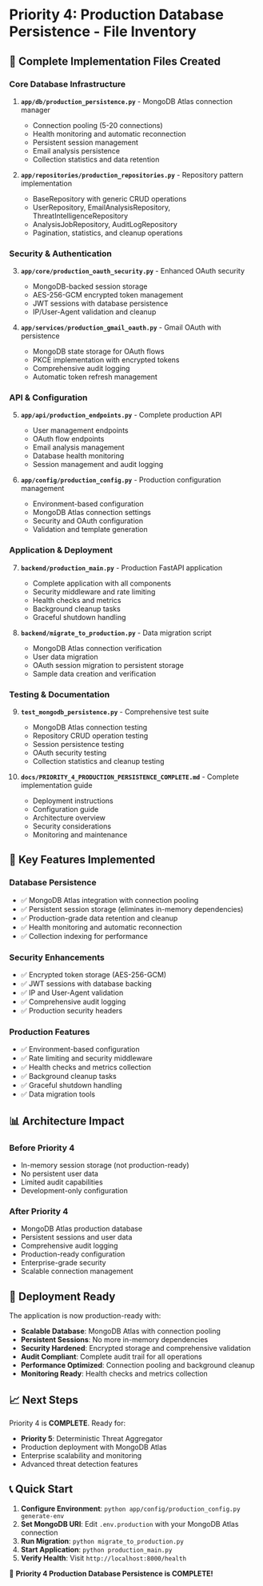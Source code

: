 # Priority 4: Production Database Persistence - File Inventory

## 📁 Complete Implementation Files Created

### Core Database Infrastructure
1. **`app/db/production_persistence.py`** - MongoDB Atlas connection manager
   - Connection pooling (5-20 connections)
   - Health monitoring and automatic reconnection
   - Persistent session management
   - Email analysis persistence
   - Collection statistics and data retention

2. **`app/repositories/production_repositories.py`** - Repository pattern implementation
   - BaseRepository with generic CRUD operations
   - UserRepository, EmailAnalysisRepository, ThreatIntelligenceRepository
   - AnalysisJobRepository, AuditLogRepository
   - Pagination, statistics, and cleanup operations

### Security & Authentication
3. **`app/core/production_oauth_security.py`** - Enhanced OAuth security
   - MongoDB-backed session storage
   - AES-256-GCM encrypted token management
   - JWT sessions with database persistence
   - IP/User-Agent validation and cleanup

4. **`app/services/production_gmail_oauth.py`** - Gmail OAuth with persistence
   - MongoDB state storage for OAuth flows
   - PKCE implementation with encrypted tokens
   - Comprehensive audit logging
   - Automatic token refresh management

### API & Configuration
5. **`app/api/production_endpoints.py`** - Complete production API
   - User management endpoints
   - OAuth flow endpoints
   - Email analysis management
   - Database health monitoring
   - Session management and audit logging

6. **`app/config/production_config.py`** - Production configuration management
   - Environment-based configuration
   - MongoDB Atlas connection settings
   - Security and OAuth configuration
   - Validation and template generation

### Application & Deployment
7. **`backend/production_main.py`** - Production FastAPI application
   - Complete application with all components
   - Security middleware and rate limiting
   - Health checks and metrics
   - Background cleanup tasks
   - Graceful shutdown handling

8. **`backend/migrate_to_production.py`** - Data migration script
   - MongoDB Atlas connection verification
   - User data migration
   - OAuth session migration to persistent storage
   - Sample data creation and verification

### Testing & Documentation
9. **`test_mongodb_persistence.py`** - Comprehensive test suite
   - MongoDB Atlas connection testing
   - Repository CRUD operation testing
   - Session persistence testing
   - OAuth security testing
   - Collection statistics and cleanup testing

10. **`docs/PRIORITY_4_PRODUCTION_PERSISTENCE_COMPLETE.md`** - Complete implementation guide
    - Deployment instructions
    - Configuration guide
    - Architecture overview
    - Security considerations
    - Monitoring and maintenance

## 🎯 Key Features Implemented

### Database Persistence
- ✅ MongoDB Atlas integration with connection pooling
- ✅ Persistent session storage (eliminates in-memory dependencies)
- ✅ Production-grade data retention and cleanup
- ✅ Health monitoring and automatic reconnection
- ✅ Collection indexing for performance

### Security Enhancements
- ✅ Encrypted token storage (AES-256-GCM)
- ✅ JWT sessions with database backing
- ✅ IP and User-Agent validation
- ✅ Comprehensive audit logging
- ✅ Production security headers

### Production Features
- ✅ Environment-based configuration
- ✅ Rate limiting and security middleware
- ✅ Health checks and metrics collection
- ✅ Background cleanup tasks
- ✅ Graceful shutdown handling
- ✅ Data migration tools

## 📊 Architecture Impact

### Before Priority 4
- In-memory session storage (not production-ready)
- No persistent user data
- Limited audit capabilities
- Development-only configuration

### After Priority 4
- MongoDB Atlas production database
- Persistent sessions and user data
- Comprehensive audit logging
- Production-ready configuration
- Enterprise-grade security
- Scalable connection management

## 🚀 Deployment Ready

The application is now production-ready with:
- **Scalable Database**: MongoDB Atlas with connection pooling
- **Persistent Sessions**: No more in-memory dependencies
- **Security Hardened**: Encrypted storage and comprehensive validation
- **Audit Compliant**: Complete audit trail for all operations
- **Performance Optimized**: Connection pooling and background cleanup
- **Monitoring Ready**: Health checks and metrics collection

## 📈 Next Steps

Priority 4 is **COMPLETE**. Ready for:
- **Priority 5**: Deterministic Threat Aggregator
- Production deployment with MongoDB Atlas
- Enterprise scalability and monitoring
- Advanced threat detection features

## 📞 Quick Start

1. **Configure Environment**: `python app/config/production_config.py generate-env`
2. **Set MongoDB URI**: Edit `.env.production` with your MongoDB Atlas connection
3. **Run Migration**: `python migrate_to_production.py`
4. **Start Application**: `python production_main.py`
5. **Verify Health**: Visit `http://localhost:8000/health`

🎉 **Priority 4 Production Database Persistence is COMPLETE!**